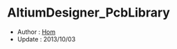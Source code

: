 AltiumDesigner_PcbLibrary
=========================
* Author      : [Hom](https://github.com/Hom19910422)
* Update      : 2013/10/03
